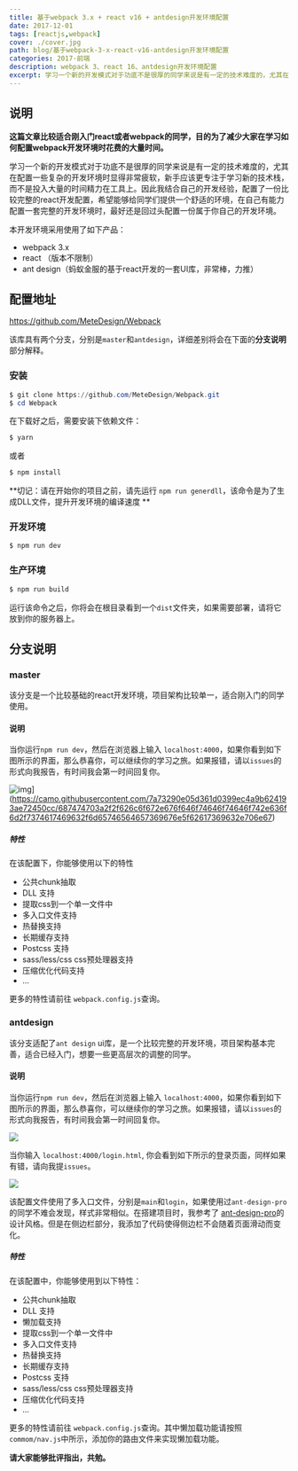 ```yaml
---
title: 基于webpack 3.x + react v16 + antdesign开发环境配置
date: 2017-12-01
tags: [reactjs,webpack]
cover: ./cover.jpg
path: blog/基于webpack-3-x-react-v16-antdesign开发环境配置
categories: 2017·前端
description: webpack 3、react 16、antdesign开发环境配置
excerpt: 学习一个新的开发模式对于功底不是很厚的同学来说是有一定的技术难度的，尤其在配置一些复杂的开发环境时显得非常疲软，新手应该更专注于学习新的技术栈，而不是投入大量的时间精力在工具上。
---
```


## 说明

**这篇文章比较适合刚入门react或者webpack的同学，目的为了减少大家在学习如何配置webpack开发环境时花费的大量时间。**

学习一个新的开发模式对于功底不是很厚的同学来说是有一定的技术难度的，尤其在配置一些复杂的开发环境时显得非常疲软，新手应该更专注于学习新的技术栈，而不是投入大量的时间精力在工具上。因此我结合自己的开发经验，配置了一份比较完整的react开发配置，希望能够给同学们提供一个舒适的环境，在自己有能力配置一套完整的开发环境时，最好还是回过头配置一份属于你自己的开发环境。

本开发环境采用使用了如下产品：

- webpack 3.x
- react （版本不限制）
- ant design（蚂蚁金服的基于react开发的一套UI库，非常棒，力推）

## 配置地址

https://github.com/MeteDesign/Webpack 

该库具有两个分支，分别是`master`和`antdesign`，详细差别将会在下面的**分支说明**部分解释。

### 安装

```powershell
$ git clone https://github.com/MeteDesign/Webpack.git
$ cd Webpack
```

在下载好之后，需要安装下依赖文件：

```powershell
$ yarn
```

或者

```powershell
$ npm install
```

**切记：请在开始你的项目之前，请先运行 `npm run generdll`，该命令是为了生成DLL文件，提升开发环境的编译速度 **

### 开发环境

```powershell
$ npm run dev
```

### 生产环境

```powershell
$ npm run build
```

运行该命令之后，你将会在根目录看到一个`dist`文件夹，如果需要部署，请将它放到你的服务器上。

## 分支说明

### master

该分支是一个比较基础的react开发环境，项目架构比较单一，适合刚入门的同学使用。

#### 说明

当你运行`npm run dev`，然后在浏览器上输入 `localhost:4000`，如果你看到如下图所示的界面，那么恭喜你，可以继续你的学习之旅。如果报错，请以`issues`的形式向我报告，有时间我会第一时间回复你。

![img](https://camo.githubusercontent.com/7a73290e05d361d0399ec4a9b624193ae72450cc/687474703a2f2f626c6f672e676f646f74646f74646f742e636f6d2f7374617469632f6d65746564657369676e5f62617369632e706e67)](https://camo.githubusercontent.com/7a73290e05d361d0399ec4a9b624193ae72450cc/687474703a2f2f626c6f672e676f646f74646f74646f742e636f6d2f7374617469632f6d65746564657369676e5f62617369632e706e67)

##### 特性

在该配置下，你能够使用以下的特性

- 公共chunk抽取
- DLL 支持
- 提取css到一个单一文件中
- 多入口文件支持
- 热替换支持
- 长期缓存支持
- Postcss 支持
- sass/less/css css预处理器支持
- 压缩优化代码支持
- ...

更多的特性请前往 `webpack.config.js`查询。

### antdesign

该分支适配了`ant design` ui库，是一个比较完整的开发环境，项目架构基本完善，适合已经入门，想要一些更高层次的调整的同学。

#### 说明

当你运行`npm run dev`，然后在浏览器上输入 `localhost:4000`，如果你看到如下图所示的界面，那么恭喜你，可以继续你的学习之旅。如果报错，请以`issues`的形式向我报告，有时间我会第一时间回复你。

![](http://blog.godotdotdot.com/static/metedesign_antd.png)

当你输入 `localhost:4000/login.html`, 你会看到如下所示的登录页面，同样如果有错，请向我提`issues`。

![](http://blog.godotdotdot.com/static/metedesign_login.png)

该配置文件使用了多入口文件，分别是`main`和`login`，如果使用过`ant-design-pro`的同学不难会发现，样式非常相似。在搭建项目时，我参考了 [ant-design-pro](https://preview.pro.ant.design/#/dashboard/analysis)的设计风格。但是在侧边栏部分，我添加了代码使得侧边栏不会随着页面滑动而变化。

##### 特性

在该配置中，你能够使用到以下特性：

- 公共chunk抽取
- DLL 支持
- 懒加载支持
- 提取css到一个单一文件中
- 多入口文件支持
- 热替换支持
- 长期缓存支持
- Postcss 支持
- sass/less/css css预处理器支持
- 压缩优化代码支持
- ...

更多的特性请前往 `webpack.config.js`查询。其中懒加载功能请按照`commom/nav.js`中所示，添加你的路由文件来实现懒加载功能。

**请大家能够批评指出，共勉。**